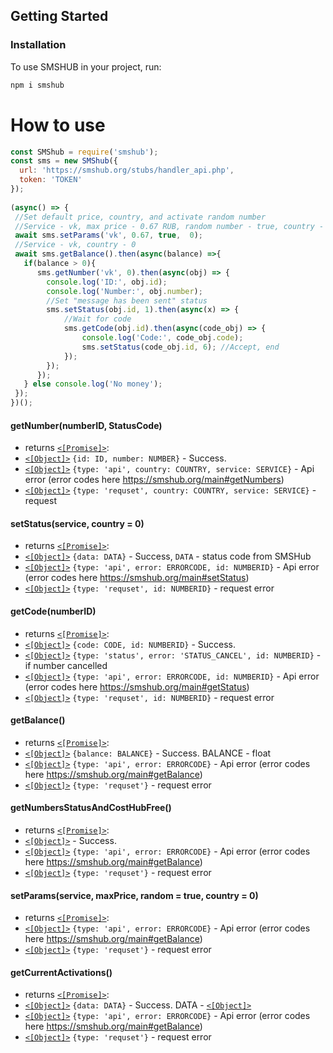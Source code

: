 ## Getting Started

### Installation

To use SMSHUB in your project, run:

```bash
npm i smshub
```

# How to use
```javascript
const SMShub = require('smshub');
const sms = new SMShub({
  url: 'https://smshub.org/stubs/handler_api.php', 
  token: 'TOKEN'
});
 
(async() => {
 //Set default price, country, and activate random number
 //Service - vk, max price - 0.67 RUB, random number - true, country - 0
 await sms.setParams('vk', 0.67, true,  0);
 //Service - vk, country - 0
 await sms.getBalance().then(async(balance) =>{
   if(balance > 0){
      sms.getNumber('vk', 0).then(async(obj) => {
        console.log('ID:', obj.id);
        console.log('Number:', obj.number);
        //Set "message has been sent" status
        sms.setStatus(obj.id, 1).then(async(x) => {
            //Wait for code
            sms.getCode(obj.id).then(async(code_obj) => {
                console.log('Code:', code_obj.code);
                sms.setStatus(code_obj.id, 6); //Accept, end
            });
        });
      });
   } else console.log('No money');
 });
})();
```

#### getNumber(numberID, StatusCode)
- returns [`<[Promise]>`](https://developer.mozilla.org/ru/docs/Web/JavaScript/Reference/Global_Objects/Promise): 
 - [`<[Object]>`](https://developer.mozilla.org/ru/docs/Web/JavaScript/Reference/Global_Objects/Object) `{id: ID, number: NUMBER}` - Success.
 - [`<[Object]>`](https://developer.mozilla.org/ru/docs/Web/JavaScript/Reference/Global_Objects/Object) `{type: 'api', country: COUNTRY, service: SERVICE}` - Api error (error codes here https://smshub.org/main#getNumbers)
 - [`<[Object]>`](https://developer.mozilla.org/ru/docs/Web/JavaScript/Reference/Global_Objects/Object) `{type: 'requset', country: COUNTRY, service: SERVICE}` - request 
 
#### setStatus(service, country = 0)
- returns [`<[Promise]>`](https://developer.mozilla.org/ru/docs/Web/JavaScript/Reference/Global_Objects/Promise): 
 - [`<[Object]>`](https://developer.mozilla.org/ru/docs/Web/JavaScript/Reference/Global_Objects/Object) `{data: DATA}` - Success, `DATA` - status code from SMSHub
 - [`<[Object]>`](https://developer.mozilla.org/ru/docs/Web/JavaScript/Reference/Global_Objects/Object) `{type: 'api', error: ERRORCODE, id: NUMBERID}` - Api error (error codes here https://smshub.org/main#setStatus)
 - [`<[Object]>`](https://developer.mozilla.org/ru/docs/Web/JavaScript/Reference/Global_Objects/Object) `{type: 'requset', id: NUMBERID}` - request error
 
#### getCode(numberID)
- returns [`<[Promise]>`](https://developer.mozilla.org/ru/docs/Web/JavaScript/Reference/Global_Objects/Promise): 
 - [`<[Object]>`](https://developer.mozilla.org/ru/docs/Web/JavaScript/Reference/Global_Objects/Object) `{code: CODE, id: NUMBERID}` - Success.
 - [`<[Object]>`](https://developer.mozilla.org/ru/docs/Web/JavaScript/Reference/Global_Objects/Object) `{type: 'status', error: 'STATUS_CANCEL', id: NUMBERID}` - if number cancelled
 - [`<[Object]>`](https://developer.mozilla.org/ru/docs/Web/JavaScript/Reference/Global_Objects/Object) `{type: 'api', error: ERRORCODE, id: NUMBERID}` - Api error (error codes here https://smshub.org/main#getStatus)
 - [`<[Object]>`](https://developer.mozilla.org/ru/docs/Web/JavaScript/Reference/Global_Objects/Object) `{type: 'requset', id: NUMBERID}` - request error
 
  
#### getBalance()
- returns [`<[Promise]>`](https://developer.mozilla.org/ru/docs/Web/JavaScript/Reference/Global_Objects/Promise): 
 - [`<[Object]>`](https://developer.mozilla.org/ru/docs/Web/JavaScript/Reference/Global_Objects/Object) `{balance: BALANCE}` - Success. BALANCE - float
 - [`<[Object]>`](https://developer.mozilla.org/ru/docs/Web/JavaScript/Reference/Global_Objects/Object) `{type: 'api', error: ERRORCODE}` - Api error (error codes here https://smshub.org/main#getBalance)
 - [`<[Object]>`](https://developer.mozilla.org/ru/docs/Web/JavaScript/Reference/Global_Objects/Object) `{type: 'requset'}` - request error
 
#### getNumbersStatusAndCostHubFree()
- returns [`<[Promise]>`](https://developer.mozilla.org/ru/docs/Web/JavaScript/Reference/Global_Objects/Promise): 
 - [`<[Object]>`](https://developer.mozilla.org/ru/docs/Web/JavaScript/Reference/Global_Objects/Object) - Success.
 - [`<[Object]>`](https://developer.mozilla.org/ru/docs/Web/JavaScript/Reference/Global_Objects/Object) `{type: 'api', error: ERRORCODE}` - Api error (error codes here https://smshub.org/main#getBalance)
 - [`<[Object]>`](https://developer.mozilla.org/ru/docs/Web/JavaScript/Reference/Global_Objects/Object) `{type: 'requset'}` - request error
 
####  setParams(service, maxPrice, random = true, country = 0) 
- returns [`<[Promise]>`](https://developer.mozilla.org/ru/docs/Web/JavaScript/Reference/Global_Objects/Promise): 
 - [`<[Object]>`](https://developer.mozilla.org/ru/docs/Web/JavaScript/Reference/Global_Objects/Object) `{type: 'api', error: ERRORCODE}` - Api error (error codes here https://smshub.org/main#getBalance)
 - [`<[Object]>`](https://developer.mozilla.org/ru/docs/Web/JavaScript/Reference/Global_Objects/Object) `{type: 'requset'}` - request error
 
 #### getCurrentActivations()
 - returns [`<[Promise]>`](https://developer.mozilla.org/ru/docs/Web/JavaScript/Reference/Global_Objects/Promise): 
  - [`<[Object]>`](https://developer.mozilla.org/ru/docs/Web/JavaScript/Reference/Global_Objects/Object) `{data: DATA}` - Success. DATA - [`<[Object]>`](https://developer.mozilla.org/ru/docs/Web/JavaScript/Reference/Global_Objects/Object)
  - [`<[Object]>`](https://developer.mozilla.org/ru/docs/Web/JavaScript/Reference/Global_Objects/Object) `{type: 'api', error: ERRORCODE}` - Api error (error codes here https://smshub.org/main#getBalance)
  - [`<[Object]>`](https://developer.mozilla.org/ru/docs/Web/JavaScript/Reference/Global_Objects/Object) `{type: 'requset'}` - request error
